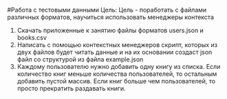 #Работа с тестовыми данными
Цель: Цель - поработать с файлами различных форматов, научиться использовать менеджеры контекста
1. Скачать приложенные к занятию файлы форматов users.json и books.csv
2. Написать с помощью контекстных менеджеров скрипт, которых из двух файлов будет читать данные и на их основании создаст json файл со структурой из файла example.json
3. Каждому пользователю нужно добавить одну книгу из списка. Если количество книг меньше количества пользователей, то остальным добавить пустой массив. Если книг больше чем пользователей, то просто прекратить раздавать книги. 
